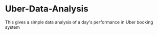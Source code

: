 # Uber-Data-Analysis
This gives a simple data analysis of a day's performance in Uber booking system
